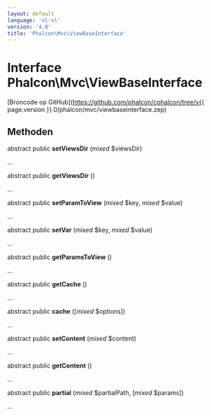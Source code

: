 ```yaml
---
layout: default
language: 'nl-nl'
version: '4.0'
title: 'Phalcon\Mvc\ViewBaseInterface'
---
```

# Interface **Phalcon\Mvc\ViewBaseInterface**

[Broncode op GitHub](https://github.com/phalcon/cphalcon/tree/v{{ page.version }}.0/phalcon/mvc/viewbaseinterface.zep)

## Methoden

abstract public **setViewsDir** (*mixed* $viewsDir)

...

abstract public **getViewsDir** ()

...

abstract public **setParamToView** (*mixed* $key, *mixed* $value)

...

abstract public **setVar** (*mixed* $key, *mixed* $value)

...

abstract public **getParamsToView** ()

...

abstract public **getCache** ()

...

abstract public **cache** ([*mixed* $options])

...

abstract public **setContent** (*mixed* $content)

...

abstract public **getContent** ()

...

abstract public **partial** (*mixed* $partialPath, [*mixed* $params])

...
